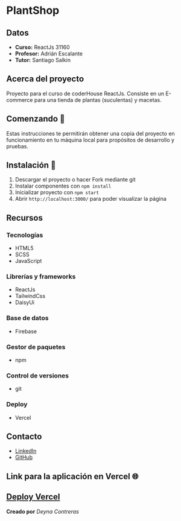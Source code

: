 # PlantShop

## Datos
* **Curso:**  ReactJs 31160
* **Profesor:** Adrián Escalante
* **Tutor:** Santiago Salkin

## Acerca del proyecto
Proyecto para el curso de coderHouse ReactJs. Consiste en un E-commerce para una tienda de plantas (suculentas) y macetas.

## Comenzando 🚀
Estas instrucciones te permitirán obtener una copia del proyecto en funcionamiento en tu máquina local para propósitos de desarrollo y pruebas.

## Instalación 🔧
1. Descargar el proyecto o hacer Fork mediante git
2. Instalar componentes con `npm install`
3. Inicializar proyecto con `npm start`
4. Abrir `http://localhost:3000/` para poder visualizar la página

## Recursos
### Tecnologías
* HTML5
* SCSS
* JavaScript

### Librerías y frameworks
* ReactJs
* TailwindCss
* DaisyUi

### Base de datos
* Firebase

### Gestor de paquetes
* npm

### Control de versiones
* git

### Deploy
* Vercel

## Contacto
* [LinkedIn](https://www.linkedin.com/in/deyna-alexa-contreras-pacheco-97877015b/)
* [GitHub](https://github.com/Deyna-5)

## Link para la aplicación en Vercel 🌐
[Deploy Vercel](https://proyecto-react-hofh3hz6h-deyna-5.vercel.app/ )
---


**Creado por** *Deyna Contreras* 
